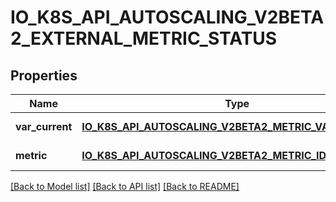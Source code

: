 # IO_K8S_API_AUTOSCALING_V2BETA2_EXTERNAL_METRIC_STATUS

## Properties
Name | Type | Description | Notes
------------ | ------------- | ------------- | -------------
**var_current** | [**IO_K8S_API_AUTOSCALING_V2BETA2_METRIC_VALUE_STATUS**](io.k8s.api.autoscaling.v2beta2.MetricValueStatus.md) |  | [default to null]
**metric** | [**IO_K8S_API_AUTOSCALING_V2BETA2_METRIC_IDENTIFIER**](io.k8s.api.autoscaling.v2beta2.MetricIdentifier.md) |  | [default to null]

[[Back to Model list]](../README.md#documentation-for-models) [[Back to API list]](../README.md#documentation-for-api-endpoints) [[Back to README]](../README.md)


